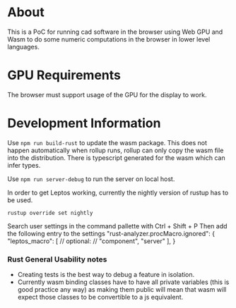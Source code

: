# About

This is a PoC for running cad software in the browser using Web GPU and Wasm to do some numeric computations in the browser in lower level languages.

# GPU Requirements

The browser must support usage of the GPU for the display to work.

# Development Information

Use `npm run build-rust` to update the wasm package. This does not happen automatically when rollup runs, rollup can only copy the wasm file into the distribution. There is typescript generated for the wasm which can infer types.

Use `npm run server-debug` to run the server on local host.

In order to get Leptos working, currently the nightly version of rustup has to be used.

`rustup override set nightly`

Search user settings in the command pallette with Ctrl + Shift + P
Then add the following entry to the settings
"rust-analyzer.procMacro.ignored": {
"leptos_macro": [
// optional:
// "component",
"server"
],
}

### Rust General Usability notes

- Creating tests is the best way to debug a feature in isolation.
- Currently wasm binding classes have to have all private variables (this is good practice any way) as making them public will mean that wasm will expect those classes to be convertible to a js equivalent.
